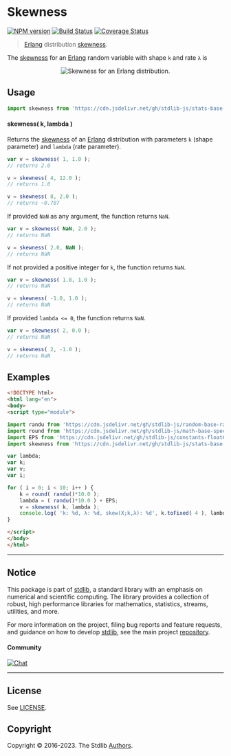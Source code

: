 <!--

@license Apache-2.0

Copyright (c) 2018 The Stdlib Authors.

Licensed under the Apache License, Version 2.0 (the "License");
you may not use this file except in compliance with the License.
You may obtain a copy of the License at

   http://www.apache.org/licenses/LICENSE-2.0

Unless required by applicable law or agreed to in writing, software
distributed under the License is distributed on an "AS IS" BASIS,
WITHOUT WARRANTIES OR CONDITIONS OF ANY KIND, either express or implied.
See the License for the specific language governing permissions and
limitations under the License.

-->

# Skewness

[![NPM version][npm-image]][npm-url] [![Build Status][test-image]][test-url] [![Coverage Status][coverage-image]][coverage-url] <!-- [![dependencies][dependencies-image]][dependencies-url] -->

> [Erlang][erlang-distribution] distribution [skewness][skewness].

<!-- Section to include introductory text. Make sure to keep an empty line after the intro `section` element and another before the `/section` close. -->

<section class="intro">

The [skewness][skewness] for an [Erlang][erlang-distribution] random variable with shape `k` and rate `λ` is

<!-- <equation class="equation" label="eq:erlang_skewness" align="center" raw="\operatorname{skew}\left( X \right) = \frac{2}{\sqrt{k}}" alt="Skewness for an Erlang distribution."> -->

<div class="equation" align="center" data-raw-text="\operatorname{skew}\left( X \right) = \frac{2}{\sqrt{k}}" data-equation="eq:erlang_skewness">
    <img src="https://cdn.jsdelivr.net/gh/stdlib-js/stdlib@51534079fef45e990850102147e8945fb023d1d0/lib/node_modules/@stdlib/stats/base/dists/erlang/skewness/docs/img/equation_erlang_skewness.svg" alt="Skewness for an Erlang distribution.">
    <br>
</div>

<!-- </equation> -->

</section>

<!-- /.intro -->

<!-- Package usage documentation. -->



<section class="usage">

## Usage

```javascript
import skewness from 'https://cdn.jsdelivr.net/gh/stdlib-js/stats-base-dists-erlang-skewness@esm/index.mjs';
```

#### skewness( k, lambda )

Returns the [skewness][skewness] of an [Erlang][erlang-distribution] distribution with parameters `k` (shape parameter) and `lambda` (rate parameter).

```javascript
var v = skewness( 1, 1.0 );
// returns 2.0

v = skewness( 4, 12.0 );
// returns 1.0

v = skewness( 8, 2.0 );
// returns ~0.707
```

If provided `NaN` as any argument, the function returns `NaN`.

```javascript
var v = skewness( NaN, 2.0 );
// returns NaN

v = skewness( 2.0, NaN );
// returns NaN
```

If not provided a positive integer for `k`, the function returns `NaN`.

```javascript
var v = skewness( 1.8, 1.0 );
// returns NaN

v = skewness( -1.0, 1.0 );
// returns NaN
```

If provided `lambda <= 0`, the function returns `NaN`.

```javascript
var v = skewness( 2, 0.0 );
// returns NaN

v = skewness( 2, -1.0 );
// returns NaN
```

</section>

<!-- /.usage -->

<!-- Package usage notes. Make sure to keep an empty line after the `section` element and another before the `/section` close. -->

<section class="notes">

</section>

<!-- /.notes -->

<!-- Package usage examples. -->

<section class="examples">

## Examples

<!-- eslint no-undef: "error" -->

```html
<!DOCTYPE html>
<html lang="en">
<body>
<script type="module">

import randu from 'https://cdn.jsdelivr.net/gh/stdlib-js/random-base-randu@esm/index.mjs';
import round from 'https://cdn.jsdelivr.net/gh/stdlib-js/math-base-special-round@esm/index.mjs';
import EPS from 'https://cdn.jsdelivr.net/gh/stdlib-js/constants-float64-eps@esm/index.mjs';
import skewness from 'https://cdn.jsdelivr.net/gh/stdlib-js/stats-base-dists-erlang-skewness@esm/index.mjs';

var lambda;
var k;
var v;
var i;

for ( i = 0; i < 10; i++ ) {
    k = round( randu()*10.0 );
    lambda = ( randu()*10.0 ) + EPS;
    v = skewness( k, lambda );
    console.log( 'k: %d, λ: %d, skew(X;k,λ): %d', k.toFixed( 4 ), lambda.toFixed( 4 ), v.toFixed( 4 ) );
}

</script>
</body>
</html>
```

</section>

<!-- /.examples -->

<!-- Section to include cited references. If references are included, add a horizontal rule *before* the section. Make sure to keep an empty line after the `section` element and another before the `/section` close. -->

<section class="references">

</section>

<!-- /.references -->

<!-- Section for related `stdlib` packages. Do not manually edit this section, as it is automatically populated. -->

<section class="related">

</section>

<!-- /.related -->

<!-- Section for all links. Make sure to keep an empty line after the `section` element and another before the `/section` close. -->


<section class="main-repo" >

* * *

## Notice

This package is part of [stdlib][stdlib], a standard library with an emphasis on numerical and scientific computing. The library provides a collection of robust, high performance libraries for mathematics, statistics, streams, utilities, and more.

For more information on the project, filing bug reports and feature requests, and guidance on how to develop [stdlib][stdlib], see the main project [repository][stdlib].

#### Community

[![Chat][chat-image]][chat-url]

---

## License

See [LICENSE][stdlib-license].


## Copyright

Copyright &copy; 2016-2023. The Stdlib [Authors][stdlib-authors].

</section>

<!-- /.stdlib -->

<!-- Section for all links. Make sure to keep an empty line after the `section` element and another before the `/section` close. -->

<section class="links">

[npm-image]: http://img.shields.io/npm/v/@stdlib/stats-base-dists-erlang-skewness.svg
[npm-url]: https://npmjs.org/package/@stdlib/stats-base-dists-erlang-skewness

[test-image]: https://github.com/stdlib-js/stats-base-dists-erlang-skewness/actions/workflows/test.yml/badge.svg?branch=main
[test-url]: https://github.com/stdlib-js/stats-base-dists-erlang-skewness/actions/workflows/test.yml?query=branch:main

[coverage-image]: https://img.shields.io/codecov/c/github/stdlib-js/stats-base-dists-erlang-skewness/main.svg
[coverage-url]: https://codecov.io/github/stdlib-js/stats-base-dists-erlang-skewness?branch=main

<!--

[dependencies-image]: https://img.shields.io/david/stdlib-js/stats-base-dists-erlang-skewness.svg
[dependencies-url]: https://david-dm.org/stdlib-js/stats-base-dists-erlang-skewness/main

-->

[chat-image]: https://img.shields.io/gitter/room/stdlib-js/stdlib.svg
[chat-url]: https://gitter.im/stdlib-js/stdlib/

[stdlib]: https://github.com/stdlib-js/stdlib

[stdlib-authors]: https://github.com/stdlib-js/stdlib/graphs/contributors

[umd]: https://github.com/umdjs/umd
[es-module]: https://developer.mozilla.org/en-US/docs/Web/JavaScript/Guide/Modules

[deno-url]: https://github.com/stdlib-js/stats-base-dists-erlang-skewness/tree/deno
[umd-url]: https://github.com/stdlib-js/stats-base-dists-erlang-skewness/tree/umd
[esm-url]: https://github.com/stdlib-js/stats-base-dists-erlang-skewness/tree/esm
[branches-url]: https://github.com/stdlib-js/stats-base-dists-erlang-skewness/blob/main/branches.md

[stdlib-license]: https://raw.githubusercontent.com/stdlib-js/stats-base-dists-erlang-skewness/main/LICENSE

[erlang-distribution]: https://en.wikipedia.org/wiki/Erlang_distribution

[skewness]: https://en.wikipedia.org/wiki/Skewness

</section>

<!-- /.links -->
